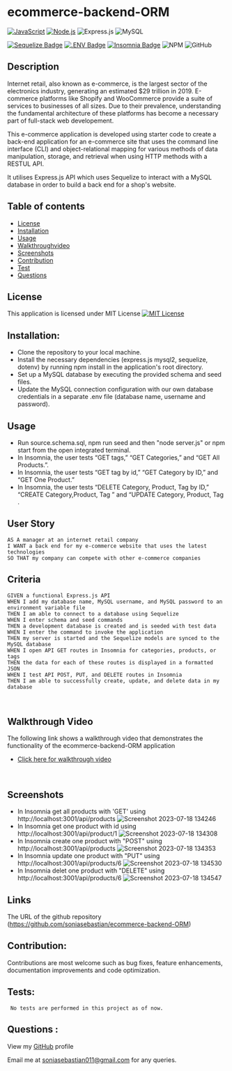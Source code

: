 # ecommerce-backend-ORM
[![JavaScript](https://img.shields.io/badge/JavaScript-ES6-yellow.svg)](https://www.ecma-international.org/ecma-262/)
[![Node.js](https://img.shields.io/badge/Node.js-18.16.1-brightgreen.svg)](https://nodejs.org/)
![Express.js](https://img.shields.io/badge/express.js-%23404d59.svg?style=for-the-badge&logo=express&logoColor=%2361DAFB)
![MySQL](https://img.shields.io/badge/MySQL-00000F?style=for-the-badge&logo=mysql&logoColor=white)


[![Sequelize Badge](https://img.shields.io/badge/Sequelize-52B0E7?logo=sequelize&logoColor=fff&style=flat)](https://sequelize.org/docs/v6/)
[![.ENV Badge](https://img.shields.io/badge/.ENV-ECD53F?logo=dotenv&logoColor=000&style=flat)](https://www.npmjs.com/package/dotenv)
[![Insomnia Badge](https://img.shields.io/badge/Insomnia-4000BF?logo=insomnia&logoColor=fff&style=flat)](https://insomnia.rest/)
![NPM](https://img.shields.io/badge/NPM-%23CB3837.svg?style=for-the-badge&logo=npm&logoColor=white) 
![GitHub](https://img.shields.io/badge/github-%23121011.svg?style=for-the-badge&logo=github&logoColor=white)

## Description
Internet retail, also known as e-commerce, is the largest sector of the electronics industry, generating an estimated $29 trillion in 2019. E-commerce platforms like Shopify and WooCommerce provide a suite of services to businesses of all sizes. Due to their prevalence, understanding the fundamental architecture of these platforms has become a necessary part of full-stack web developement.

This e-commerce application is developed using starter code to create a back-end application for an e-commerce site that uses the command line interface (CLI) and object-relational mapping for various methods of data manipulation, storage, and retrieval when using HTTP methods with a RESTUL API.

It utilises Express.js API which uses Sequelize to interact with a MySQL database in order to build a back end for a shop's website.


## Table of contents
- [License](#License)
- [Installation](#Installation)
- [Usage](#Usage)
- [Walkthroughvideo](#Walkthroughvideo)
- [Screenshots](#Screenshots)
- [Contribution](#Contribution)
- [Test](#Test) 
- [Questions](#Questions)


## License 
This application is licensed under MIT License
[![MIT License](https://img.shields.io/badge/License-MIT-blue.svg)](https://opensource.org/licenses/MIT)

## Installation:
* Clone the repository to your local machine.
* Install the necessary dependencies (express.js mysql2, sequelize, dotenv) by running npm install in the application's root directory.
* Set up a MySQL database by executing the provided schema and seed files.
* Update the MySQL connection configuration with our own database credentials in a separate .env file (database name, username and password).

## Usage
* Run source.schema.sql, npm run seed and then "node server.js" or npm start from the open integrated terminal.
* In Insomnia, the user tests “GET tags,” “GET Categories,” and “GET All Products.”.
* In Insomnia, the user tests “GET tag by id,” “GET Category by ID,” and “GET One Product.”
* In Insomnia, the user tests “DELETE Category, Product, Tag by ID,” “CREATE Category,Product, Tag ” and “UPDATE Category,  Product, Tag . 


## User Story
```
AS A manager at an internet retail company
I WANT a back end for my e-commerce website that uses the latest technologies
SO THAT my company can compete with other e-commerce companies
```
## Criteria
```
GIVEN a functional Express.js API
WHEN I add my database name, MySQL username, and MySQL password to an environment variable file
THEN I am able to connect to a database using Sequelize
WHEN I enter schema and seed commands
THEN a development database is created and is seeded with test data
WHEN I enter the command to invoke the application
THEN my server is started and the Sequelize models are synced to the MySQL database
WHEN I open API GET routes in Insomnia for categories, products, or tags
THEN the data for each of these routes is displayed in a formatted JSON
WHEN I test API POST, PUT, and DELETE routes in Insomnia
THEN I am able to successfully create, update, and delete data in my database
```
<br>


## Walkthrough Video
The following link shows a walkthrough video that demonstrates the functionality of the ecommerce-backend-ORM application
* [Click here for walkthrough video](https://watch.screencastify.com/v/WFMpdxRVc9KQ8EqxPxwC)
<br>

## Screenshots
* In Insomnia get all products with 'GET' using http://localhost:3001/api/products
  ![Screenshot 2023-07-18 134246](https://github.com/soniasebastian/ecommerce-backend-ORM/assets/130253087/96e2953e-969d-4c60-bf13-6f63947649d8)
* In Insomnia get one product with id using http://localhost:3001/api/product/1
  ![Screenshot 2023-07-18 134308](https://github.com/soniasebastian/ecommerce-backend-ORM/assets/130253087/7ec063cf-9666-4a40-a729-4bdaa53b6a76)
* In Insomnia create one product with "POST" using http://localhost:3001/api/products
  ![Screenshot 2023-07-18 134353](https://github.com/soniasebastian/ecommerce-backend-ORM/assets/130253087/0a541590-04a8-40ec-9a14-790ffbade0bc)
* In Insomnia update one product with "PUT" using http://localhost:3001/api/products/6
  ![Screenshot 2023-07-18 134530](https://github.com/soniasebastian/ecommerce-backend-ORM/assets/130253087/bd6718d6-9343-48d9-b1f9-4c3a9b338caf)
* In Insomnia delet one product with "DELETE" using http://localhost:3001/api/products/6
  ![Screenshot 2023-07-18 134547](https://github.com/soniasebastian/ecommerce-backend-ORM/assets/130253087/a5e297f2-c63d-405d-a034-41bc407441d2)


## Links
The URL of the github repository (https://github.com/soniasebastian/ecommerce-backend-ORM)


## Contribution:
   Contributions are most welcome such as bug fixes, feature enhancements, documentation improvements and code optimization.

## Tests: 
     No tests are performed in this project as of now.

## Questions :
  View my [GitHub](https://github.com/soniasebastian) profile

  Email me at soniasebastian011@gmail.com for any queries.

